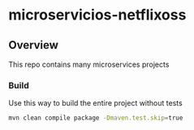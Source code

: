 # microservicios-netflixoss

## Overview

This repo contains many microservices projects

### Build
Use this way to build the entire project without tests

```bash
mvn clean compile package -Dmaven.test.skip=true
```

